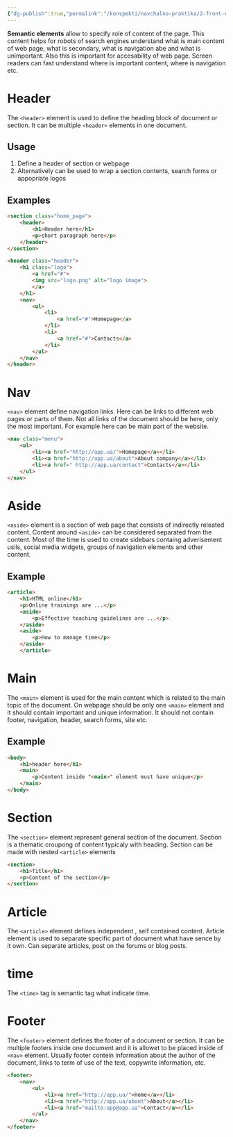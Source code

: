 ```yaml
---
{"dg-publish":true,"permalink":"/konspekti/navchalna-praktika/2-front-end-basics/3-html-semantic-elements/"}
---
```



**Semantic elements** allow to specify role of content of the page. This content helps for robots of search engines understand what is main content of web page, what is secondary, what is navigation abe and what is unimportant. Also this is important for accesability of web page. Screen readers can fast understand where is important content, where is navigation etc. 
# Header
The `<header>` element is used to define the heading block of document or section. It can be multiple `<header>` elements in one document. 
## Usage
1. Define a header of section or webpage
2. Alternatively can be used to wrap a section contents, search forms or appopriate logos
## Examples
```html
<section class="home_page">
	<header>
		<h1>Header here</h1>
		<p>short paragraph here</p>
	</header>
</section>
```

```html
<header class="header">
	<h1 class="logo">
		<a href="#">
		<img src="logo.png" alt="logo image">
		</a>
	</h1>
	<nav>
		<ul>
			<li>
				<a href="#">Homepage</a>
			</li>
			<li>
				<a href="#">Contacts</a>
			</li>
		</ul>
	</nav>
</header>
```
# Nav 
`<nav>` element define navigation links. Here can be links to different web pages or parts of them. Not all links of the document should be here, only the most important. For example here can be main part of the website.
```html
<nav class="menu">
    <ul>
        <li><a href="http://app.ua/">Homepage</a></li>
        <li><a href="http://app.ua/about">About company</a></li>
        <li><a href=" http://app.ua/contact">Contacts</a></li>
    </ul>
</nav>
```
# Aside 
`<aside>` element is a section of web page that consists of indirectly releated content. Content around `<aside>` can be considered separated from the content. Most of the time is used to create sidebars containg adverisement usils, social media widgets, groups of navigation elements and other content.
## Example
```html
<article>
    <h1>HTML online</h1>
    <p>Online trainings are ...</p>
    <aside>
        <p>Effective teaching guidelines are ...</p>
    </aside>
    <aside>
        <p>How to manage time</p>
    </aside>
    </article>
```
# Main
The `<main>` element is used for the main content which is related to the main topic of the document. On webpage should be only one `<main>` element and it should contain important and unique information. It should not contain footer, navigation,  header, search forms, site etc.
## Example
```html
<body>
	<h1>header here</h1>
	<main>
		<p>Content inside "<main>" element must have unique</p>
	</main>
</body>
```
# Section
The `<section>` element represent general section of the document. Section is a thematic croupong of content typicaly with heading. Section can be made with nested `<article>` elements
```html
<section>
	<h1>Title</h1>
	<p>Content of the section</p>
</section>
```
# Article
The `<article>` element defines independent , self contained content. Article element is used to separate specific part of document what have sence by it own. Can separate articles, post on the forums or blog posts. 
# time
The `<time>` tag is semantic tag what indicate time. 
# Footer 
The `<footer>` element defines the footer of a document or section. It can be multiple footers inside one document and it is allowet to be placed inside of `<nav>` element. Usually footer contein information about the author of the document, links to term of use of the text, copywrite information, etc.
```html
<footer>
    <nav>
        <ul>
            <li><a href="http://app.ua/">Home</a></li>
            <li><a href="http://app.ua/about">About</a></li>
            <li><a href="mailto:app@app.ua">Contact</a></li>
        </ul>
    </nav>
</footer>
```
